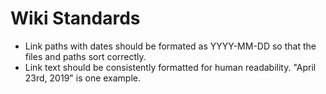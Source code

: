 <!-- TITLE: Standards -->
<!-- SUBTITLE: A quick summary of Standards -->

# Wiki Standards

* Link paths with dates should be formated as YYYY-MM-DD so that the files and paths sort correctly.
* Link text should be consistently formatted for human readability. "April 23rd, 2019" is one example.
